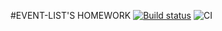 #EVENT-LIST'S HOMEWORK
[![Build status](https://ci.appveyor.com/api/projects/status/uoq9k1lxp18mrgw3?svg=true)](https://ci.appveyor.com/project/stanislavsamo/events)
![CI](https://github.com/stanislavsamo/EVENTS/actions/workflows/web.yml/badge.svg)

